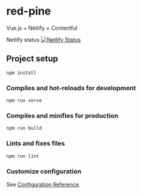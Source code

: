 # red-pine
Vue.js + Netlify + Contentful

Netlify status
[![Netlify Status](https://api.netlify.com/api/v1/badges/d42bf7ff-692e-4676-8ec0-29b36e1d3cc0/deploy-status)](https://app.netlify.com/sites/red-pine/deploys)

## Project setup
```
npm install
```

### Compiles and hot-reloads for development
```
npm run serve
```

### Compiles and minifies for production
```
npm run build
```

### Lints and fixes files
```
npm run lint
```

### Customize configuration
See [Configuration Reference](https://cli.vuejs.org/config/).
